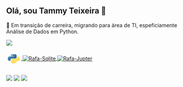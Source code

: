 ## Olá, sou Tammy Teixeira 👋

🌱 Em transição de carreira, migrando para área de TI, espeficiamente Análise de Dados em Python.

<div>
  <a href="https://github.com/TmTeixeira">
  <img height="180em" src="https://github-readme-stats.vercel.app/api?username=tmteixeira&show_icons=true&theme=synthwave"/>
</div>

<div style="display: inline_block"><br>
  <img align="center" alt="Rafa-Python" height="30" width="40" src="https://raw.githubusercontent.com/devicons/devicon/master/icons/python/python-original.svg">
  <img align="center" alt="Rafa-Sqlite" height="30" width="40" src="https://cdn.jsdelivr.net/gh/devicons/devicon@latest/icons/sqlite/sqlite-original.svg" />    
  <img align="center" alt="Rafa-Jupter" height="30" width="40" src="https://cdn.jsdelivr.net/gh/devicons/devicon@latest/icons/jupyter/jupyter-original-wordmark.svg" />
</div>
  
  ##
 
<div> 
  <a href = "mailto:tammydbtx@gmail.com"><img src="https://img.shields.io/badge/-Gmail-%23333?style=for-the-badge&logo=gmail&logoColor=white" target="_blank"></a>
  <a href="https://discord.gg/951220331236954114" target="_blank"><img src="https://img.shields.io/badge/Discord-951220331236954114?style=for-the-badge&logo=discord&logoColor=w" target="_blank"></a> 
  <a href="https://www.linkedin.com/in/analistatammyteixeira/" target="_blank"><img src="https://img.shields.io/badge/-LinkedIn-%230077B5?style=for-the-badge&logo=linkedin&logoColor=white" target="_blank"></a> 
</div>

